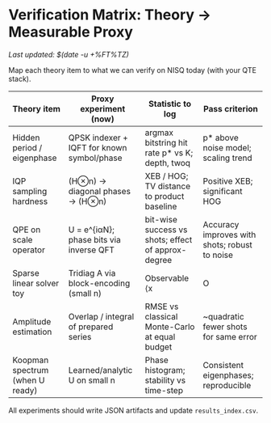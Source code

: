 # Verification Matrix: Theory → Measurable Proxy
_Last updated: $(date -u +%FT%TZ)_

Map each theory item to what we can verify on NISQ today (with your QTE stack).

| Theory item | Proxy experiment (now) | Statistic to log | Pass criterion |
|---|---|---|---|
| Hidden period / eigenphase | QPSK indexer + IQFT for known symbol/phase | argmax bitstring hit rate p* vs K; depth, twoq | p* above noise model; scaling trend |
| IQP sampling hardness | (H⊗n) → diagonal phases → (H⊗n) | XEB / HOG; TV distance to product baseline | Positive XEB; significant HOG |
| QPE on scale operator | U = e^{iαN}; phase bits via inverse QFT | bit-wise success vs shots; effect of approx-degree | Accuracy improves with shots; robust to noise |
| Sparse linear solver toy | Tridiag A via block-encoding (small n) | Observable ⟨x|O|x⟩ error vs classical | Error within ε at feasible depth |
| Amplitude estimation | Overlap / integral of prepared series | RMSE vs classical Monte-Carlo at equal budget | ~quadratic fewer shots for same error |
| Koopman spectrum (when U ready) | Learned/analytic U on small n | Phase histogram; stability vs time-step | Consistent eigenphases; reproducible |

All experiments should write JSON artifacts and update `results_index.csv`.

